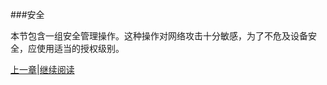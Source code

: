 ###安全

本节包含一组安全管理操作。这种操作对网络攻击十分敏感，为了不危及设备安全，应使用适当的授权级别。




[上一章](08.03.23.md)|[继续阅读](08.04.01.md)

